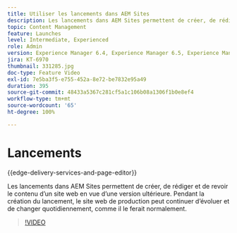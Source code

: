 ```yaml
---
title: Utiliser les lancements dans AEM Sites
description: Les lancements dans AEM Sites permettent de créer, de rédiger et de revoir du contenu en vue d’une version ultérieure.
topic: Content Management
feature: Launches
level: Intermediate, Experienced
role: Admin
version: Experience Manager 6.4, Experience Manager 6.5, Experience Manager as a Cloud Service
jira: KT-6970
thumbnail: 331285.jpg
doc-type: Feature Video
exl-id: 7e5ba3f5-e755-452a-8e72-be7832e95a49
duration: 395
source-git-commit: 48433a5367c281cf5a1c106b08a1306f1b0e8ef4
workflow-type: tm+mt
source-wordcount: '65'
ht-degree: 100%

---
```


# Lancements

{{edge-delivery-services-and-page-editor}}

Les lancements dans AEM Sites permettent de créer, de rédiger et de revoir le contenu d’un site web en vue d’une version ultérieure. Pendant la création du lancement, le site web de production peut continuer d’évoluer et de changer quotidiennement, comme il le ferait normalement.

>[!VIDEO](https://video.tv.adobe.com/v/346838?quality=12&learn=on&captions=fre_fr)
